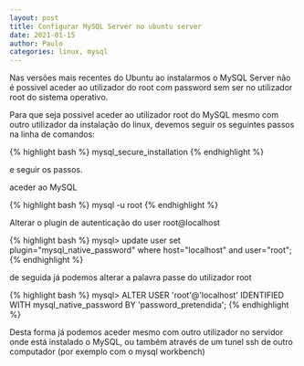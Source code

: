 ```yaml
---
layout: post
title: Configurar MySQL Server no ubuntu server 
date: 2021-01-15
author: Paulo
categories: linux, mysql
---
```


Nas versões mais recentes do Ubuntu ao instalarmos o MySQL Server não é possivel aceder ao utilizador do root com password sem ser no utilizador root do sistema operativo.

Para que seja possivel aceder ao utilizador root do MySQL mesmo com outro utilizador da instalação do linux, devemos seguir os seguintes passos na linha de comandos:

{% highlight bash %}
mysql_secure_installation 
{% endhighlight %}

e seguir os passos.

aceder ao MySQL

{% highlight bash %}
mysql -u root
{% endhighlight %}

Alterar o plugin de autenticação do user root@localhost
 
{% highlight bash %}
mysql> update user set plugin="mysql_native_password" where host="localhost" and user="root";
{% endhighlight %}

de seguida já podemos alterar a palavra passe do utilizador root 

{% highlight bash %}
mysql> ALTER USER 'root'@'localhost' IDENTIFIED WITH mysql_native_password BY 'password_pretendida';
{% endhighlight %}

Desta forma já podemos aceder mesmo com outro utilizador no servidor onde está instalado o MySQL, ou também através de um tunel ssh de outro computador (por exemplo com o mysql workbench)
